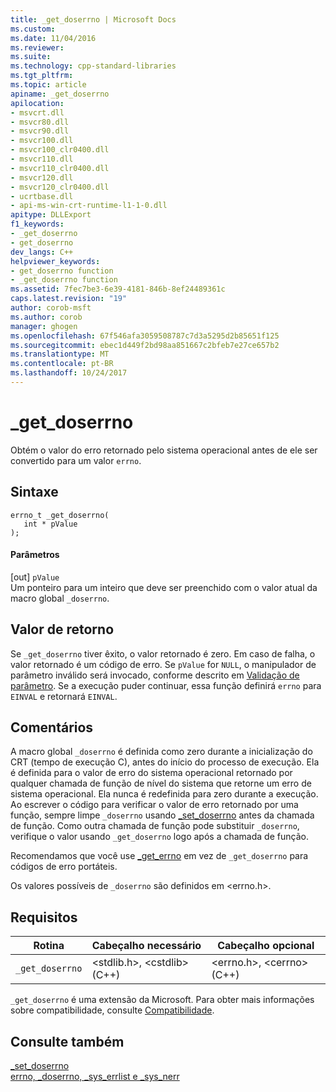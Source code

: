 ```yaml
---
title: _get_doserrno | Microsoft Docs
ms.custom: 
ms.date: 11/04/2016
ms.reviewer: 
ms.suite: 
ms.technology: cpp-standard-libraries
ms.tgt_pltfrm: 
ms.topic: article
apiname: _get_doserrno
apilocation:
- msvcrt.dll
- msvcr80.dll
- msvcr90.dll
- msvcr100.dll
- msvcr100_clr0400.dll
- msvcr110.dll
- msvcr110_clr0400.dll
- msvcr120.dll
- msvcr120_clr0400.dll
- ucrtbase.dll
- api-ms-win-crt-runtime-l1-1-0.dll
apitype: DLLExport
f1_keywords:
- _get_doserrno
- get_doserrno
dev_langs: C++
helpviewer_keywords:
- get_doserrno function
- _get_doserrno function
ms.assetid: 7fec7be3-6e39-4181-846b-8ef24489361c
caps.latest.revision: "19"
author: corob-msft
ms.author: corob
manager: ghogen
ms.openlocfilehash: 67f546afa3059508787c7d3a5295d2b85651f125
ms.sourcegitcommit: ebec1d449f2bd98aa851667c2bfeb7e27ce657b2
ms.translationtype: MT
ms.contentlocale: pt-BR
ms.lasthandoff: 10/24/2017
---
```

# <a name="getdoserrno"></a>_get_doserrno
Obtém o valor do erro retornado pelo sistema operacional antes de ele ser convertido para um valor `errno`.  
  
## <a name="syntax"></a>Sintaxe  
  
```  
errno_t _get_doserrno(   
   int * pValue   
);   
```  
  
#### <a name="parameters"></a>Parâmetros  
 [out] `pValue`  
 Um ponteiro para um inteiro que deve ser preenchido com o valor atual da macro global `_doserrno`.  
  
## <a name="return-value"></a>Valor de retorno  
 Se `_get_doserrno` tiver êxito, o valor retornado é zero. Em caso de falha, o valor retornado é um código de erro. Se `pValue` for `NULL`, o manipulador de parâmetro inválido será invocado, conforme descrito em [Validação de parâmetro](../../c-runtime-library/parameter-validation.md). Se a execução puder continuar, essa função definirá `errno` para `EINVAL` e retornará `EINVAL`.  
  
## <a name="remarks"></a>Comentários  
 A macro global `_doserrno` é definida como zero durante a inicialização do CRT (tempo de execução C), antes do início do processo de execução. Ela é definida para o valor de erro do sistema operacional retornado por qualquer chamada de função de nível do sistema que retorne um erro de sistema operacional. Ela nunca é redefinida para zero durante a execução. Ao escrever o código para verificar o valor de erro retornado por uma função, sempre limpe `_doserrno` usando [_set_doserrno](../../c-runtime-library/reference/set-doserrno.md) antes da chamada de função. Como outra chamada de função pode substituir `_doserrno`, verifique o valor usando `_get_doserrno` logo após a chamada de função.  
  
 Recomendamos que você use [_get_errno](../../c-runtime-library/reference/get-errno.md) em vez de `_get_doserrno` para códigos de erro portáteis.  
  
 Os valores possíveis de `_doserrno` são definidos em \<errno.h>.  
  
## <a name="requirements"></a>Requisitos  
  
|Rotina|Cabeçalho necessário|Cabeçalho opcional|  
|-------------|---------------------|---------------------|  
|`_get_doserrno`|\<stdlib.h>, \<cstdlib> (C++)|\<errno.h>, \<cerrno> (C++)|  
  
 `_get_doserrno` é uma extensão da Microsoft. Para obter mais informações sobre compatibilidade, consulte [Compatibilidade](../../c-runtime-library/compatibility.md).  
  
## <a name="see-also"></a>Consulte também  
 [_set_doserrno](../../c-runtime-library/reference/set-doserrno.md)   
 [errno, _doserrno, _sys_errlist e _sys_nerr](../../c-runtime-library/errno-doserrno-sys-errlist-and-sys-nerr.md)